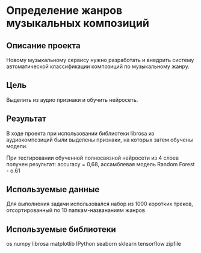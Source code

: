 # Определение жанров музыкальных композиций

## Описание проекта

Новому музыкальному сервису нужно разработать и внедрить систему автоматической классификации композиций по музыкальному жанру.<br/>

## Цель

Выделить из аудио признаки и обучить нейросеть.<br/>

## Результат

В ходе проекта при использовании библиотеки librosa из аудиокомпозиций были выделены признаки, на которых затем обучены модели. <br/>

При тестировании обученной полносвязной нейросети из 4 слоев получен результат: accuracy = 0,68, ассамблевая модель Random Forest - o.61

## Используемые данные

Для выполнения задачи использовался набор из 1000 коротких треков, отсортированный по 10 папкам-названаниям жанров

## Используемые библиотеки

os
numpy
librosa
matplotlib
IPython
seaborn
sklearn
tensorflow
zipfile